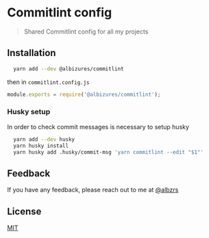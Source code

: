 # Commitlint config

> Shared Commitlint config for all my projects

## Installation

```bash
  yarn add --dev @albizures/commitlint
```

then in `commitlint.config.js`

```js
module.exports = require('@albizures/commitlint');
```

### Husky setup

In order to check commit messages is necessary to setup husky

```bash
  yarn add --dev husky
  yarn husky install
  yarn husky add .husky/commit-msg 'yarn commitlint --edit "$1"'
```

## Feedback

If you have any feedback, please reach out to me at [@albzrs](https://twitter.com/albzrs)

## License

[MIT](https://choosealicense.com/licenses/mit/)
